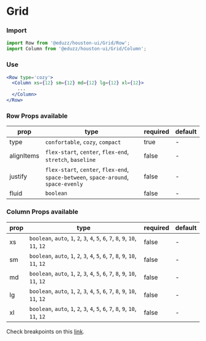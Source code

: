 # Grid

### Import

```js
import Row from '@eduzz/houston-ui/Grid/Row';
import Column from '@eduzz/houston-ui/Grid/Column';
```

### Use

```jsx
<Row type='cozy'>
  <Column xs={12} sm={12} md={12} lg={12} xl={12}>
    ...
  </Column>
</Row>
```

### Row Props available

| prop | type | required | default |
|------|------|----------|---------|
| type | `confortable`, `cozy`, `compact` | true | - |
| alignItems | `flex-start`, `center`, `flex-end`, `stretch`, `baseline` | false | - |
| justify | `flex-start`, `center`, `flex-end`, `space-between`, `space-around`, `space-evenly` | false | - |
| fluid | `boolean` | false | - |


### Column Props available

| prop | type | required | default |
|------|------|----------|---------|
| xs | `boolean`, `auto`, `1`, `2`, `3`, `4`, `5`, `6`, `7`, `8`, `9`, `10`, `11`, `12` | false | - |
| sm | `boolean`, `auto`, `1`, `2`, `3`, `4`, `5`, `6`, `7`, `8`, `9`, `10`, `11`, `12` | false | - |
| md | `boolean`, `auto`, `1`, `2`, `3`, `4`, `5`, `6`, `7`, `8`, `9`, `10`, `11`, `12` | false | - |
| lg | `boolean`, `auto`, `1`, `2`, `3`, `4`, `5`, `6`, `7`, `8`, `9`, `10`, `11`, `12` | false | - |
| xl | `boolean`, `auto`, `1`, `2`, `3`, `4`, `5`, `6`, `7`, `8`, `9`, `10`, `11`, `12` | false | - |

Check breakpoints on this [link](https://material-ui.com/pt/customization/breakpoints/).
